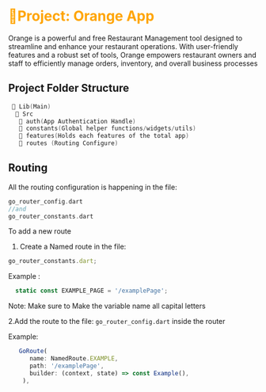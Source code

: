 <h1 style="color: orange;">🍊Project: Orange App </h1>

Orange is a powerful and free Restaurant Management tool designed to streamline and enhance your restaurant operations. With user-friendly features and a robust set of tools, Orange empowers restaurant owners and staff to efficiently manage orders, inventory, and overall business processes

## Project Folder Structure

```C++
 📁 Lib(Main)
  📁 Src
   📁 auth(App Authentication Handle)
   📁 constants(Global helper functions/widgets/utils)
   📁 features(Holds each features of the total app)
   📁 routes (Routing Configure)
```

## Routing

All the routing configuration is happening in the file:

```dart
go_router_config.dart
//and
go_router_constants.dart
```

To add a new route

1. Create a Named route in the file:

```js
go_router_constants.dart;
```

Example :

```js
  static const EXAMPLE_PAGE = '/examplePage';
```

Note: Make sure to Make the variable name all capital letters

2.Add the route to the file: `go_router_config.dart` inside the router

Example:

```js
   GoRoute(
      name: NamedRoute.EXAMPLE,
      path: '/examplePage',
      builder: (context, state) => const Example(),
    ),
```
